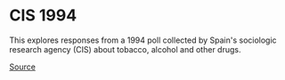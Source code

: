 # CIS 1994
This explores responses from a 1994 poll collected by Spain's sociologic research agency (CIS) about tobacco, alcohol and other drugs.

[Source](https://www.cis.es/cis/opencm/ES/1_encuestas/estudios/ver.jsp?estudio=14306&amp;cuestionario=17167&amp;muestra=23793)
